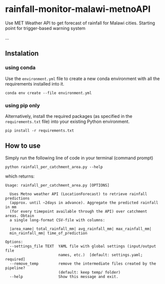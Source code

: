 # rainfall-monitor-malawi-metnoAPI
Use MET Weather API to get forecast of rainfall for Malawi cities. Starting point for trigger-based warning system


...
## Instalation 

### using conda 
Use the `environment.yml` file to create a new conda environment with all the requirements installed into it. 
```
conda env create --file environment.yml
```

### using pip only
Alternatively, install the required packages (as specified in the `requirements.txt` file) into your existing Python environment. 
```
pip install -r requirements.txt
```



## How to use 
Simply run the following line of code in your terminal (command prompt)
```
python rainfall_per_catchment_area.py --help
```
which returns: 
~~~
Usage: rainfall_per_catchment_area.py [OPTIONS]

  Uses Metno weather API (LocationForecast) to retrieve rainfall predictions
  (approx. until ~2days in advance). Aggregate the predicted rainfall in mm
  (for every timepoint available through the API) over catchment areas. Obtain
  a single long-format CSV-file with columns:

  |area_name| total_rainfall_mm| avg_rainfall_mm| max_rainfall_mm|
  min_rainfall_mm| time_of_prediction

Options:
  --settings_file TEXT  YAML file with global settings (input/output file
                        names, etc.)  [default: settings.yaml; required]
  --remove_temp         remove the intermediate files created by the pipeline?
                        (default: keep temp/ folder)
  --help                Show this message and exit.
~~~

